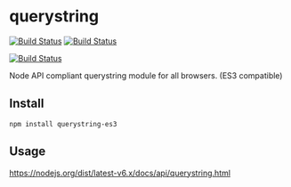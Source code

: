 # querystring

[![Build Status](https://travis-ci.org/SpainTrain/querystring-es3.svg?branch=master)](https://travis-ci.org/SpainTrain/querystring-es3)
[![Build Status](https://saucelabs.com/buildstatus/querystring-es3)](https://saucelabs.com/u/querystring-es3)

[![Build Status](https://saucelabs.com/browser-matrix/querystring-es3.svg)](https://saucelabs.com/u/querystring-es3)

Node API compliant querystring module for all browsers. (ES3 compatible)

## Install

    npm install querystring-es3

## Usage

<https://nodejs.org/dist/latest-v6.x/docs/api/querystring.html>
